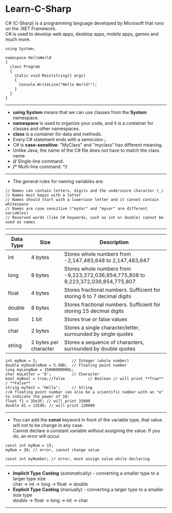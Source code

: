 # Learn-C-Sharp

C# (C-Sharp) is a programming language developed by Microsoft that runs on the .NET Framework.  
C# is used to develop web apps, desktop apps, mobile apps, games and much more.

```
using System;

namespace HelloWorld
{
  class Program
  {
    static void Main(string[] args)
    {
      Console.WriteLine("Hello World!");    
    }
  }
}
```
---
+ **using System** means that we can use classes from the **System** namespace.
+ **namespace** is used to organize your code, and it is a container for classes and other namespaces.
+ **class** is a container for data and methods.
+ Every C# statement ends with a semicolon ;.
+ C# is **case-sensitive**: "MyClass" and "myclass" has different meaning.
+ Unlike Java, the name of the C# file does not have to match the class name
+ **//** Single-line command.
+ **/*** Multi-line command. ***/**
---
+ The general rules for naming variables are:
```
// Names can contain letters, digits and the underscore character (_)  
// Names must begin with a letter  
// Names should start with a lowercase letter and it cannot contain whitespace  
// Names are case sensitive ("myVar" and "myvar" are different variables)  
// Reserved words (like C# keywords, such as int or double) cannot be used as names
```
---

Data Type | Size | Description
------------- | ----- | ----------
int | 4 bytes | Stores whole numbers from -2,147,483,648 to 2,147,483,647
long | 8 bytes | Stores whole numbers from -9,223,372,036,854,775,808 to 9,223,372,036,854,775,807
float | 4 bytes | Stores fractional numbers. Sufficient for storing 6 to 7 decimal digits
double | 8 bytes | Stores fractional numbers. Sufficient for storing 15 decimal digits
bool | 1 bit | Stores true or false values
char | 2 bytes | Stores a single character/letter, surrounded by single quotes
string | 2 bytes per character	| Stores a sequence of characters, surrounded by double quotes

```
int myNum = 5;               // Integer (whole number)
double myDoubleNum = 5.99D;  // Floating point number
long myLongNum = 15000000000L;
char myLetter = 'D';         // Character
bool myBool = true;//false          // Boolean // will print **True** / **False**
string myText = "Hello";     // String
//A floating point number can also be a scientific number with an "e" to indicate the power of 10:
float f1 = 35e3F; // will print 35000
double d1 = 12E4D; // will print 120000
```
---
+ You can add the **const** keyword in front of the variable type, that value will not to be change in any case.  
  Cannot declare a constant variable without assigning the value. If you do, an error will occur.
```
const int myNum = 15;
myNum = 20; // error, cannot change value

const int myNumber; // error, must assign value while declaring
```
---
+ **Implicit Type Casting** (automatically) - converting a smaller type to a larger type size  
char -> int -> long -> float -> double
+ **Explicit Type Casting** (manually) - converting a larger type to a smaller size type  
double -> float -> long -> int -> char
---
